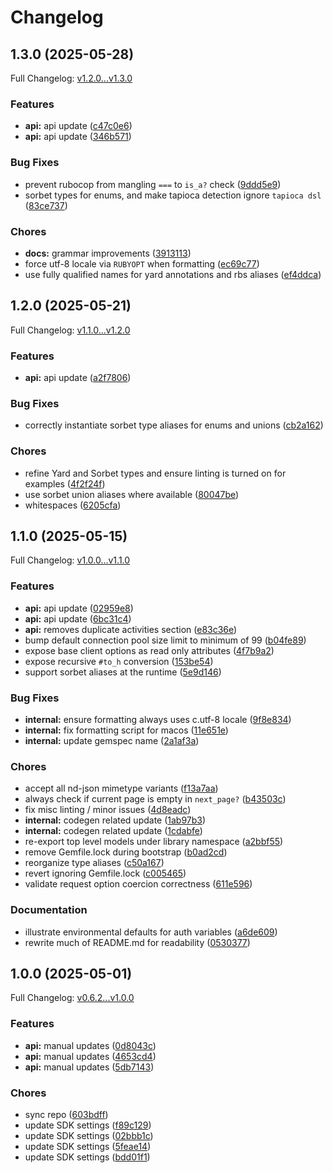 # Changelog

## 1.3.0 (2025-05-28)

Full Changelog: [v1.2.0...v1.3.0](https://github.com/knocklabs/knock-ruby/compare/v1.2.0...v1.3.0)

### Features

* **api:** api update ([c47c0e6](https://github.com/knocklabs/knock-ruby/commit/c47c0e68992f447af50889cd4435d136e5fa2904))
* **api:** api update ([346b571](https://github.com/knocklabs/knock-ruby/commit/346b571779ade48f5954f018ab3f7d8f8dbdbdd9))


### Bug Fixes

* prevent rubocop from mangling `===` to `is_a?` check ([9ddd5e9](https://github.com/knocklabs/knock-ruby/commit/9ddd5e93e0ffb56f07a5216f64ff7a4eaab43468))
* sorbet types for enums, and make tapioca detection ignore `tapioca dsl` ([83ce737](https://github.com/knocklabs/knock-ruby/commit/83ce737225a0be39758aa1affcef2352a7e02502))


### Chores

* **docs:** grammar improvements ([3913113](https://github.com/knocklabs/knock-ruby/commit/3913113994e8e2e203fe2ab60a6e5fd817a130c5))
* force utf-8 locale via `RUBYOPT` when formatting ([ec69c77](https://github.com/knocklabs/knock-ruby/commit/ec69c77c94ba059d577798a05098847bb304b36b))
* use fully qualified names for yard annotations and rbs aliases ([ef4ddca](https://github.com/knocklabs/knock-ruby/commit/ef4ddca29f6bfa5d707415ee12e18a08738a3293))

## 1.2.0 (2025-05-21)

Full Changelog: [v1.1.0...v1.2.0](https://github.com/knocklabs/knock-ruby/compare/v1.1.0...v1.2.0)

### Features

* **api:** api update ([a2f7806](https://github.com/knocklabs/knock-ruby/commit/a2f7806c82832774d11f588232b5e8f86d126800))


### Bug Fixes

* correctly instantiate sorbet type aliases for enums and unions ([cb2a162](https://github.com/knocklabs/knock-ruby/commit/cb2a1627efa4a45d8cdee2844f963797fdfd9e59))


### Chores

* refine Yard and Sorbet types and ensure linting is turned on for examples ([4f2f24f](https://github.com/knocklabs/knock-ruby/commit/4f2f24fa37eaef8744a3bce3d02918d2e2929a69))
* use sorbet union aliases where available ([80047be](https://github.com/knocklabs/knock-ruby/commit/80047be1c2fe8a496da2adf2ed99c2e0b146706d))
* whitespaces ([6205cfa](https://github.com/knocklabs/knock-ruby/commit/6205cfa7ed48346b98f38131439e8f5e598853b1))

## 1.1.0 (2025-05-15)

Full Changelog: [v1.0.0...v1.1.0](https://github.com/knocklabs/knock-ruby/compare/v1.0.0...v1.1.0)

### Features

* **api:** api update ([02959e8](https://github.com/knocklabs/knock-ruby/commit/02959e82c2148f3a1a3e9e6021d48298644305e9))
* **api:** api update ([6bc31c4](https://github.com/knocklabs/knock-ruby/commit/6bc31c4a6c0a81e096267f1c5a1cb3a9f8b29dac))
* **api:** removes duplicate activities section ([e83c36e](https://github.com/knocklabs/knock-ruby/commit/e83c36e5c6e88a457f7306ab7515d03c1ae0a7bc))
* bump default connection pool size limit to minimum of 99 ([b04fe89](https://github.com/knocklabs/knock-ruby/commit/b04fe8949b02a6f56979748226d24b2a30e2ea62))
* expose base client options as read only attributes ([4f7b9a2](https://github.com/knocklabs/knock-ruby/commit/4f7b9a248aed50a6b0077a5db4f34b764f86ffd5))
* expose recursive `#to_h` conversion ([153be54](https://github.com/knocklabs/knock-ruby/commit/153be54a04fd0b2ac0dd27278d96be70cc87b1e1))
* support sorbet aliases at the runtime ([5e9d146](https://github.com/knocklabs/knock-ruby/commit/5e9d146ae0303f729ebeb949d0d6bb4a9943e4be))


### Bug Fixes

* **internal:** ensure formatting always uses c.utf-8 locale ([9f8e834](https://github.com/knocklabs/knock-ruby/commit/9f8e8345f2206a5b060d55838f9e22226fa47589))
* **internal:** fix formatting script for macos ([11e651e](https://github.com/knocklabs/knock-ruby/commit/11e651eaea730816e2a558cf708382eed559a71c))
* **internal:** update gemspec name ([2a1af3a](https://github.com/knocklabs/knock-ruby/commit/2a1af3a8e6f8dbea4f448ce3acbdf694f993aea8))


### Chores

* accept all nd-json mimetype variants ([f13a7aa](https://github.com/knocklabs/knock-ruby/commit/f13a7aa66b6ef36d0d044cea3674bfeef1f18ac2))
* always check if current page is empty in `next_page?` ([b43503c](https://github.com/knocklabs/knock-ruby/commit/b43503c22d1c7ca08adcf1f8a01d3d3c48608962))
* fix misc linting / minor issues ([4d8eadc](https://github.com/knocklabs/knock-ruby/commit/4d8eadcee14d85c3eb7f95b0417b74d932b344ad))
* **internal:** codegen related update ([1ab97b3](https://github.com/knocklabs/knock-ruby/commit/1ab97b344adc1bebd79bef05e33bf825500e91e2))
* **internal:** codegen related update ([1cdabfe](https://github.com/knocklabs/knock-ruby/commit/1cdabfed4481b5bc2f1892647c604f37ec4f201b))
* re-export top level models under library namespace ([a2bbf55](https://github.com/knocklabs/knock-ruby/commit/a2bbf558687ac11cdb6d72e9d54c47e0a8998e7b))
* remove Gemfile.lock during bootstrap ([b0ad2cd](https://github.com/knocklabs/knock-ruby/commit/b0ad2cd268ff2f6fe6f96d8cf1baa7296287eec4))
* reorganize type aliases ([c50a167](https://github.com/knocklabs/knock-ruby/commit/c50a16701c7a044b1b0b5c2b6aefffe2fc1eb102))
* revert ignoring Gemfile.lock ([c005465](https://github.com/knocklabs/knock-ruby/commit/c0054656e506496ba90c6c3b68c18e2017531fec))
* validate request option coercion correctness ([611e596](https://github.com/knocklabs/knock-ruby/commit/611e5969960440e4004a73158af6a26da4fb4755))


### Documentation

* illustrate environmental defaults for auth variables ([a6de609](https://github.com/knocklabs/knock-ruby/commit/a6de609be150aa0d64298b0cb8a696c27c3f724c))
* rewrite much of README.md for readability ([0530377](https://github.com/knocklabs/knock-ruby/commit/0530377bd49cb6e65155c36ed30239fa64b3bc7b))

## 1.0.0 (2025-05-01)

Full Changelog: [v0.6.2...v1.0.0](https://github.com/knocklabs/knock-ruby/compare/v0.6.2...v1.0.0)

### Features

* **api:** manual updates ([0d8043c](https://github.com/knocklabs/knock-ruby/commit/0d8043c40d338254cffd95c5bf060c31e01df817))
* **api:** manual updates ([4653cd4](https://github.com/knocklabs/knock-ruby/commit/4653cd4dc7b6f2350040335188c828248b91ac8e))
* **api:** manual updates ([5db7143](https://github.com/knocklabs/knock-ruby/commit/5db71437a429d5c23a01679ca17c7bd33e76927b))


### Chores

* sync repo ([603bdff](https://github.com/knocklabs/knock-ruby/commit/603bdff217b859fa636333ee19f4e8a0099a2829))
* update SDK settings ([f89c129](https://github.com/knocklabs/knock-ruby/commit/f89c129b79de76e1b69b99d53c036ea5081d1198))
* update SDK settings ([02bbb1c](https://github.com/knocklabs/knock-ruby/commit/02bbb1cdd204dc68f5c70ac979ac08679dcdbbec))
* update SDK settings ([5feae14](https://github.com/knocklabs/knock-ruby/commit/5feae14501d46021f9f5bfd9da198816a9fb680e))
* update SDK settings ([bdd01f1](https://github.com/knocklabs/knock-ruby/commit/bdd01f128840d10797e51673a3caf66f70adc033))

